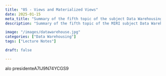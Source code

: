 ```yaml
---
title: "05 - Views and Materialized Views"
date: 2025-01-15
meta_title: "Summary of the fifth topic of the subject Data Warehousing"
description: "Summary of the fifth topic of the MIRI subject Data Warehousing and On-Line Analytical Processing (OLAP)."

image: "/images/datawarehouse.jpg"
categories: ["Data Warehousing"]
tags: ["Lecture Notes"]

draft: false

---
```

alo presidenteA7IJ9N74YCGS9

